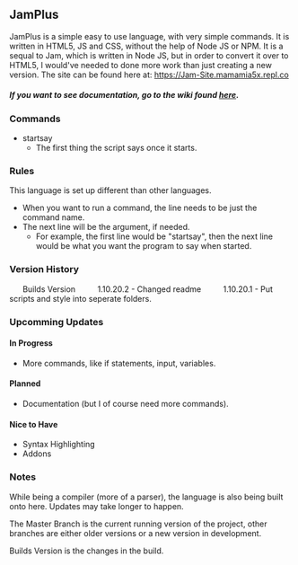 ## **JamPlus**
JamPlus is a simple easy to use language, with very simple commands. It is written in HTML5, JS and CSS, without the help of Node JS or NPM. It is a sequal to Jam, which is written in Node JS, but in order to convert it over to HTML5, I would've needed to done more work than just creating a new version. The site can be found here at: https://Jam-Site.mamamia5x.repl.co


##### *If you want to see documentation, go to the wiki found [here](https://github.com/mamamia5x/JamPlus-Compiler/wiki).*
### Commands
- startsay
  - The first thing the script says once it starts.

### Rules
This language is set up different than other languages.
- When you want to run a command, the line needs to be just the command name.
- The next line will be the argument, if needed.
  - For example, the first line would be "startsay", then the next line would be what you want the program to say when started.

### Version History

&nbsp;&nbsp;&nbsp;&nbsp;&nbsp;&nbsp;Builds Version
&nbsp;&nbsp;&nbsp;&nbsp;&nbsp;&nbsp;&nbsp;&nbsp; 1.10.20.2 - Changed readme
&nbsp;&nbsp;&nbsp;&nbsp;&nbsp;&nbsp;&nbsp;&nbsp; 1.10.20.1 - Put scripts and style into seperate folders.

### Upcomming Updates
#### In Progress
  * More commands, like if statements, input, variables.
#### Planned
  * Documentation (but I of course need more commands).
#### Nice to Have
  * Syntax Highlighting
  * Addons

### Notes
While being a compiler (more of a parser), the language is also being built onto here. Updates may take longer to happen.

The Master Branch is the current running version of the project, other branches are either older versions or a new version in development.

Builds Version is the changes in the build.